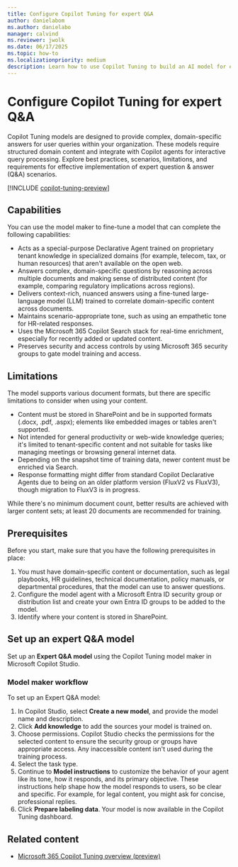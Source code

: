 ```yaml
---
title: Configure Copilot Tuning for expert Q&A
author: danielabom
ms.author: danielabo
manager: calvind
ms.reviewer: jwolk
ms.date: 06/17/2025
ms.topic: how-to
ms.localizationpriority: medium
description: Learn how to use Copilot Tuning to build an AI model for expert question & answer (Q&A).
---
```


# Configure Copilot Tuning for expert Q&A

Copilot Tuning models are designed to provide complex, domain-specific answers for user queries within your organization. These models require structured domain content and integrate with Copilot agents for interactive query processing. Explore best practices, scenarios, limitations, and requirements for effective implementation of expert question & answer (Q&A) scenarios.

[!INCLUDE [copilot-tuning-preview](includes/copilot-tuning-preview.md)]

## Capabilities

You can use the model maker to fine-tune a model that can complete the following capabilities:

- Acts as a special-purpose Declarative Agent trained on proprietary tenant knowledge in specialized domains (for example, telecom, tax, or human resources) that aren't available on the open web.
- Answers complex, domain-specific questions by reasoning across multiple documents and making sense of distributed content (for example, comparing regulatory implications across regions).
- Delivers context-rich, nuanced answers using a fine-tuned large-language model (LLM) trained to correlate domain-specific content across documents.
- Maintains scenario-appropriate tone, such as using an empathetic tone for HR-related responses.
- Uses the Microsoft 365 Copilot Search stack for real-time enrichment, especially for recently added or updated content.
- Preserves security and access controls by using Microsoft 365 security groups to gate model training and access.

## Limitations

The model supports various document formats, but there are specific limitations to consider when using your content.

- Content must be stored in SharePoint and be in supported formats (.docx, .pdf, .aspx); elements like embedded images or tables aren't supported.
- Not intended for general productivity or web-wide knowledge queries; it's limited to tenant-specific content and not suitable for tasks like managing meetings or browsing general internet data.
- Depending on the snapshot time of training data, newer content must be enriched via Search.
- Response formatting might differ from standard Copilot Declarative Agents due to being on an older platform version (FluxV2 vs FluxV3), though migration to FluxV3 is in progress.

While there's no minimum document count, better results are achieved with larger content sets; at least 20 documents are recommended for training.

## Prerequisites

Before you start, make sure that you have the following prerequisites in place:

1. You must have domain-specific content or documentation, such as legal playbooks, HR guidelines, technical documentation, policy manuals, or departmental procedures, that the model can use to answer questions.
2. Configure the model agent with a Microsoft Entra ID security group or distribution list and create your own Entra ID groups to be added to the model.
3. Identify where your content is stored in SharePoint.

## Set up an expert Q&A model

Set up an **Expert Q&A model** using the Copilot Tuning model maker in Microsoft Copilot Studio.

### Model maker workflow

To set up an Expert Q&A model:

1. In Copilot Studio, select **Create a new model**, and provide the model name and description.
1. Click **Add knowledge** to add the sources your model is trained on.
1. Choose permissions. Copilot Studio checks the permissions for the selected content to ensure the security group or groups have appropriate access. Any inaccessible content isn't used during the training process.
1. Select the task type.
1. Continue to **Model instructions** to customize the behavior of your agent like its tone, how it responds, and its primary objective. These instructions help shape how the model responds to users, so be clear and specific. For example, for legal content, you might ask for concise, professional replies.
1. Click **Prepare labeling data**. Your model is now available in the Copilot Tuning dashboard.

## Related content

- [Microsoft 365 Copilot Tuning overview (preview)](copilot-tuning-overview.md)
